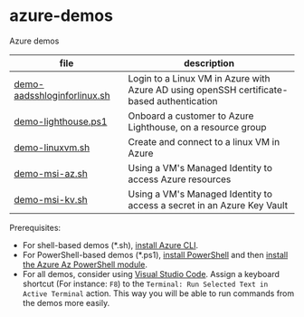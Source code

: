 # azure-demos
Azure demos

| file | description |
| ---- | ----------- |
| [demo-aadsshloginforlinux.sh](demo-aadsshloginforlinux.sh) | Login to a Linux VM in Azure with Azure AD using openSSH certificate-based authentication |
| [demo-lighthouse.ps1](demo-lighthouse.ps1) | Onboard a customer to Azure Lighthouse, on a resource group |
| [demo-linuxvm.sh](demo-linuxvm.sh) | Create and connect to a linux VM in Azure |
| [demo-msi-az.sh](demo-msi-az.sh) | Using a VM's Managed Identity to access Azure resources |
| [demo-msi-kv.sh](demo-msi-kv.sh) | Using a VM's Managed Identity to access a secret in an Azure Key Vault |

Prerequisites:
* For shell-based demos (*.sh), [install Azure CLI](https://docs.microsoft.com/en-us/cli/azure/install-azure-cli).
* For PowerShell-based demos (*.ps1), [install PowerShell](https://docs.microsoft.com/en-us/powershell/scripting/install/installing-powershell-on-windows) and then [install the Azure Az PowerShell module](https://docs.microsoft.com/en-us/powershell/azure/install-az-ps).
* For all demos, consider using [Visual Studio Code](https://code.visualstudio.com/). Assign a keyboard shortcut (For instance: `F8`) to the `Terminal: Run Selected Text in Active Terminal` action. This way you will be able to run commands from the demos more easily.
